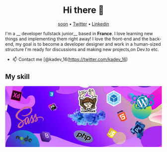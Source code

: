 <h1 align="center">Hi there 👋</h1>

<p align="center">
  <a href="https://www.fr/">soon</a> •
  <a href="https://twitter.com/ka_dev16">Twitter</a> •
  <a href="https://www.linkedin.com/in/karim-a-a23816176">Linkedin</a>
</p>

I'm a __ developer fullstack junior__  based in __France__. I love learning new things and implementing them right away! I love the front-end and the back-end, my goal is to become a developer designer and work in a human-sized structure I'm ready for discussions and making new projects,on Dev.to etc.


* 📫 Contact me [@kadev_16(https://twitter.com/kadev_16)

## My skill

![Cover](https://github.com/kadev-oclock/kadev-oclock/blob/master/img/skills.png)
